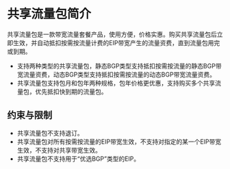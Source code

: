 # 共享流量包简介<a name="traffic_0002"></a>

共享流量包是一款带宽流量套餐产品，使用方便，价格实惠。购买共享流量包后立即生效，并自动抵扣按需按流量计费的EIP带宽产生的流量资费，直到流量包用完或到期。

-   支持两种类型的共享流量包，静态BGP类型支持抵扣按需按流量的静态BGP带宽流量资费，动态BGP类型支持抵扣按需按流量的动态BGP带宽流量资费。
-   共享流量包支持包月和包年两种规格，包年价格更优惠，支持购买多个共享流量包，优先抵扣快到期的流量包。

## 约束与限制<a name="section11882112016351"></a>

-   共享流量包不支持退订。
-   共享流量包对所有按需按流量的EIP带宽生效，不支持对指定的某一个EIP带宽生效，不支持对共享带宽生效。
-   共享流量包不支持用于“优选BGP”类型的EIP。


